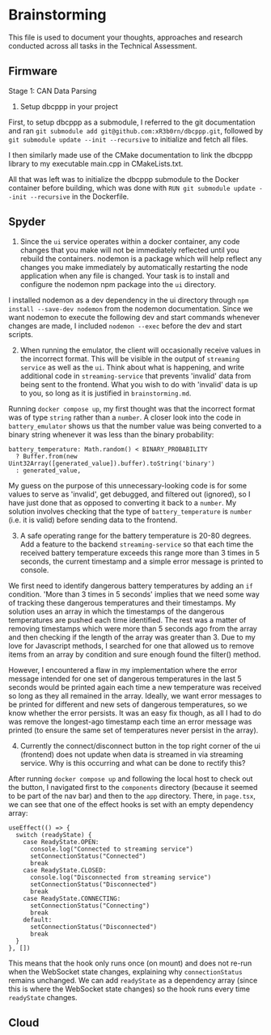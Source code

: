 # Brainstorming

This file is used to document your thoughts, approaches and research conducted across all tasks in the Technical Assessment.

## Firmware
Stage 1: CAN Data Parsing

1. Setup dbcppp in your project

First, to setup dbcppp as a submodule, I referred to the git documentation and ran `git submodule add git@github.com:xR3b0rn/dbcppp.git`, followed by `git submodule update --init --recursive` to initialize and fetch all files.

I then similarly made use of the CMake documentation to link the dbcppp library to my executable main.cpp in CMakeLists.txt. 

All that was left was to initialize the dbcppp submodule to the Docker container before building, which was done with `RUN git submodule update --init --recursive` in the Dockerfile.

## Spyder

1. Since the `ui` service operates within a docker container, any code changes that you make will not be immediately reflected until you rebuild the containers. nodemon is a package which will help reflect any changes you make immediately by automatically restarting the node application when any file is changed. Your task is to install and configure the nodemon npm package into the `ui` directory.

I installed nodemon as a dev dependency in the ui directory through `npm install --save-dev nodemon` from the nodemon documentation. Since we want nodemon to execute the following dev and start commands whenever changes are made, I included `nodemon --exec` before the dev and start scripts.

2. When running the emulator, the client will occasionally receive values in the incorrect format. This will be visible in the output of `streaming service` as well as the `ui`. Think about what is happening, and write additional code in `streaming-service` that prevents 'invalid' data from being sent to the frontend. What you wish to do with 'invalid' data is up to you, so long as it is justified in `brainstorming.md`.

Running `docker compose up`, my first thought was that the incorrect format was of type `string` rather than a `number`. A closer look into the code in `battery_emulator` shows us that the number value was being converted to a binary string whenever it was less than the binary probability:

```
battery_temperature: Math.random() < BINARY_PROBABILITY 
  ? Buffer.from(new Uint32Array([generated_value]).buffer).toString('binary')
  : generated_value,
```

My guess on the purpose of this unnecessary-looking code is for some values to serve as 'invalid', get debugged, and filtered out (ignored), so I have just done that as opposed to converting it back to a `number`. My solution involves checking that the type of `battery_temperature` is `number` (i.e. it is valid) before sending data to the frontend.

3. A safe operating range for the battery temperature is 20-80 degrees. Add a feature to the backend `streaming-service` so that each time the received battery temperature exceeds this range more than 3 times in 5 seconds, the current timestamp and a simple error message is printed to console.

We first need to identify dangerous battery temperatures by adding an `if` condition. 'More than 3 times in 5 seconds' implies that we need some way of tracking these dangerous temperatures and their timestamps. My solution uses an array in which the timestamps of the dangerous temperatures are pushed each time identified. The rest was a matter of removing timestamps which were more than 5 seconds ago from the array and then checking if the length of the array was greater than 3. Due to my love for Javascript methods, I searched for one that allowed us to remove items from an array by condition and sure enough found the filter() method. 
 
However, I encountered a flaw in my implementation where the error message intended for one set of dangerous temperatures in the last 5 seconds would be printed again each time a new temperature was received so long as they all remained in the array.
Ideally, we want error messages to be printed for different and new sets of dangerous temperatures, so we know whether the error persists. It was an easy fix though, as all I had to do was remove the longest-ago timestamp each time an error message was printed (to ensure the same set of temperatures never persist in the array).

4. Currently the connect/disconnect button in the top right corner of the ui (frontend) does not update when data is streamed in via streaming service. Why is this occurring and what can be done to rectify this?

After running `docker compose up` and following the local host to check out the button, I navigated first to the `components` directory (because it seemed to be part of the nav bar) and then to the `app` directory. There, in `page.tsx`, we can see that one of the effect hooks is set with an empty dependency array: 

```
useEffect(() => {
  switch (readyState) {
    case ReadyState.OPEN:
      console.log("Connected to streaming service")
      setConnectionStatus("Connected")
      break
    case ReadyState.CLOSED:
      console.log("Disconnected from streaming service")
      setConnectionStatus("Disconnected")
      break
    case ReadyState.CONNECTING:
      setConnectionStatus("Connecting")
      break
    default:
      setConnectionStatus("Disconnected")
      break
  }
}, [])
```

This means that the hook only runs once (on mount) and does not re-run when the WebSocket state changes, explaining why `connectionStatus` remains unchanged. We can add `readyState` as a dependency array (since this is where the WebSocket state changes) so the hook runs every time `readyState` changes.

## Cloud